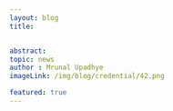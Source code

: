```yaml
---
layout: blog
title:  


abstract:  
topic: news
author : Mrunal Upadhye
imageLink: /img/blog/credential/42.png

featured: true
---
```


# 


